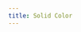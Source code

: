 ```yaml
---
title: Solid Color
---
```


<DarumaPlayer src='https://raw.githubusercontent.com/verygoodgraphics/resource/main/feature/fill__daruma/fill__solid_color.daruma' />
